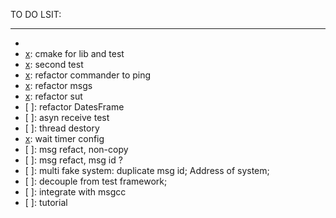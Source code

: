 TO DO LSIT:
***

- [x]: bii-code
- [x]: cmake for lib and test
- [x]: second test
- [x]: refactor commander to ping
- [x]: refactor msgs
- [x]: refactor sut
- [ ]: refactor DatesFrame
- [ ]: asyn receive test
- [ ]: thread destory
- [x]: wait timer config
- [ ]: msg refact, non-copy
- [ ]: msg refact, msg id ?
- [ ]: multi fake system: duplicate msg id; Address of system;
- [ ]: decouple from test framework;
- [ ]: integrate with msgcc
- [ ]: tutorial

